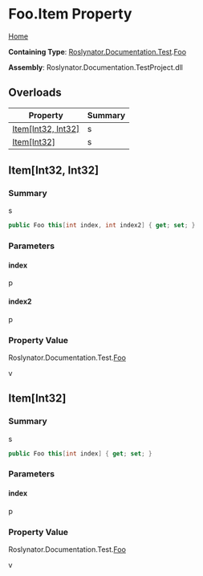 # Foo\.Item Property <a name="_Top"></a>

[Home](../../../../../README.md)

**Containing Type**: [Roslynator.Documentation.Test](../../README.md#_Top)\.[Foo](../README.md#_Top)

**Assembly**: Roslynator\.Documentation\.TestProject\.dll

## Overloads

| Property | Summary |
| -------- | ------- |
| [Item\[Int32, Int32\]](#Roslynator_Documentation_Test_Foo_Item_System_Int32_System_Int32_) | s |
| [Item\[Int32\]](#Roslynator_Documentation_Test_Foo_Item_System_Int32_) | s |

## Item\[Int32, Int32\] <a name="Roslynator_Documentation_Test_Foo_Item_System_Int32_System_Int32_"></a>

### Summary

s

```csharp
public Foo this[int index, int index2] { get; set; }
```

### Parameters

#### index

p

#### index2

p

### Property Value

Roslynator\.Documentation\.Test\.[Foo](../README.md#_Top)

v

## Item\[Int32\] <a name="Roslynator_Documentation_Test_Foo_Item_System_Int32_"></a>

### Summary

s

```csharp
public Foo this[int index] { get; set; }
```

### Parameters

#### index

p

### Property Value

Roslynator\.Documentation\.Test\.[Foo](../README.md#_Top)

v